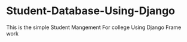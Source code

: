 # Student-Database-Using-Django
This is the simple Student Mangement For college Using Django Frame work
